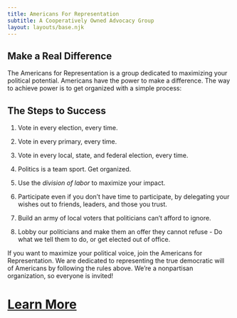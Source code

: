 ```yaml
---
title: Americans For Representation
subtitle: A Cooperatively Owned Advocacy Group
layout: layouts/base.njk
---
```



## Make a Real Difference 

The Americans for Representation is a group dedicated to maximizing your political potential. Americans have the power to make a difference. The way to achieve power is to get organized with a simple process:

## The Steps to Success

1. Vote in every election, every time.

2. Vote in every primary, every time.

3. Vote in every local, state, and federal election, every time.

4. Politics is a team sport. Get organized.

5. Use the *division of labor* to maximize your impact.

6. Participate even if you don’t have time to participate, by delegating your wishes out to friends, leaders, and those you trust.

7. Build an army of local voters that politicians can’t afford to ignore.

8. Lobby our politicians and make them an offer they cannot refuse - Do what we tell them to do, or get elected out of office.


If you want to maximize your political voice, join the Americans for Representation. We are dedicated to representing the true democratic will of Americans by following the rules above. We’re a nonpartisan organization, so everyone is invited! 


# [Learn More](/learn)
